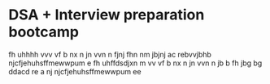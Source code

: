 # DSA + Interview preparation bootcamp
fh  uhhhh
vvv
vf
b nx
n  jn
vvn n 
fjnj
fhn  nm
jbjnj
ac
rebvvjbhb
njcfjehuhsffmewwpum e
fh  uhffdsdjxn m
vv
vf 
b nx
n  jn
vvn n jb
 b 
fh
jbg
bg
ddacd
re
a
nj
njcfjehuhsffmewwpum ee
